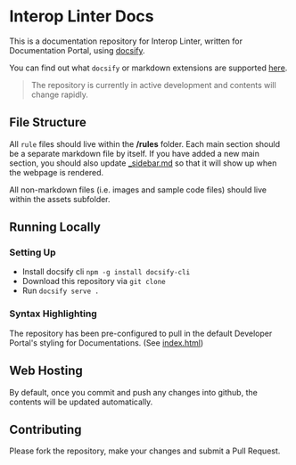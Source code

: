 # Interop Linter Docs

This is a documentation repository for Interop Linter, written for Documentation Portal, using [docsify](https://docsify.js.org/#/).

You can find out what `docsify` or markdown extensions are supported [here](https://stg.docs.developer.gov.sg/docs/public/238425294/doc-portal-publisher-guide/#/).

> The repository is currently in active development and contents will change rapidly.

## File Structure

All `rule` files should live within the **/rules** folder. Each main section should be a separate markdown file by itself. If you have added a new main section, you should also update [\_sidebar.md](_sidebar.md) so that it will show up when the webpage is rendered.

All non-markdown files (i.e. images and sample code files) should live within the assets subfolder.

## Running Locally

### Setting Up

- Install docsify cli `npm -g install docsify-cli`
- Download this repository via `git clone`
- Run `docsify serve .`

### Syntax Highlighting

The repository has been pre-configured to pull in the default Developer Portal's styling for Documentations. (See [index.html](./index.html))

## Web Hosting

By default, once you commit and push any changes into github, the contents will be updated automatically.

## Contributing

Please fork the repository, make your changes and submit a Pull Request.
